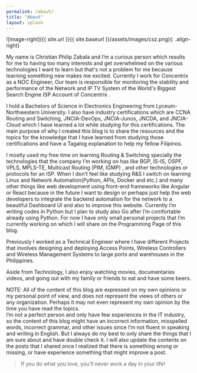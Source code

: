 ```yaml
---
permalink: /about/
title: "About"
layout: splash
---
```

![image-right]({{ site.url }}{{ site.baseurl }}/assets/images/csz.png){: .align-right}
    
My name is Christian Philip Zabala and I’m a curious person which results for me to having too many interests and get overwhelmed on the various technologies I want to learn but that's not a problem for me because learning something new makes me excited. Currently I work for Concentrix as a NOC Engineer, Our team is responsible for monitoring the stability and performance of the Network and IP TV System of the World's Biggest Search Engine ISP Account of Concentrix .


I hold a Bachelors of Science in Electronics Engineering from Lyceum-Northwestern University.
I also have industry certifications which are CCNA Routing and Switching, JNCIA-DevOps, JNCIA-Junos, JNCDA, and JNCIA-Cloud which I have learned a lot while studying for this certifications. The main purpose of why I created this blog is to share the resources and the topics for the knowledge that I have learned from studying those certifications and have a Tagalog explanation to help my fellow Filipinos. 

I mostly used my free time on learning Routing & Switching specially the technologies that the company I’m working on has like BGP, IS-IS, OSPF, VPLS, MPLS-TE, Multicast Routing (PIM, IGMP) , and other technologies or protocols for an ISP. When I don’t feel like studying R&S I switch on  learning Linux and Network Automation(Python, APIs, Docker and etc.) and many other things like web development using front-end frameworks like Angular or React because in the future I want to design or perhaps just help the web developers to integrate the backend automation for the network to a beautiful Dashboard UI and also to improve this website. Currently I’m writing codes in Python but I plan to study also Go after I’m comfortable already using Python. For now I have only small personal projects that I’m currently working on which I will share on the Programming Page of this blog.

Previously I worked as a Technical Engineer where I have different Projects that involves designing and deploying Access Points, Wireless Controllers and Wireless Management Systems to large ports and warehouses in the Philippines.

Aside from Technology, I also enjoy watching movies, documentaries videos, and going out with my family or friends to eat and have some beers.

NOTE: 
All of the content of this blog are expressed on my own opinions or my personal point of view, and does not represent the views of others or any organization. Perhaps it may not even represent my own opinion by the time you have read the topics.  
I’m not a perfect person and only have few experiences in the IT industry, so the content of this blog might have an incorrect information, misspelled words, incorrect grammar, and other issues since I’m not fluent in speaking and writing in English. But I always do my best to only share the things that I am sure about and have double check it. I will also update the contents on the posts that I shared once I realized that there is something wrong or missing, or have experience something that might improve a post.


> If you do what you love, you'll never work a day in your life!

